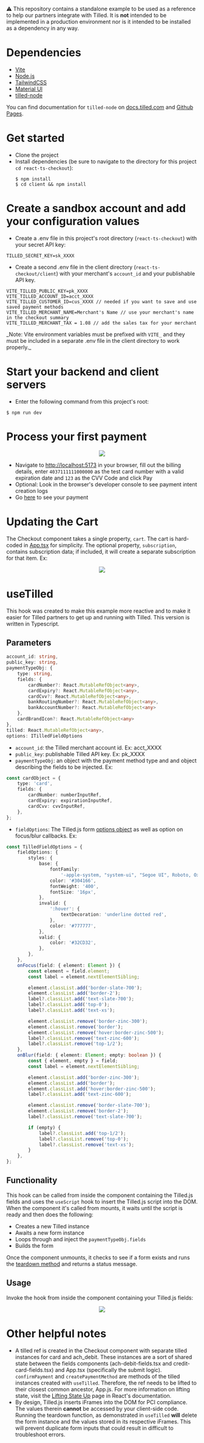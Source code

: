 :warning: This repository contains a standalone example to be used as a reference to help our partners integrate with Tilled. It is **not** intended to be implemented in a production environment nor is it intended to be installed as a dependency in any way.

# Dependencies

-   [Vite](https://create-react-app.dev/)
-   [Node.js](https://nodejs.org)
-   [TailwindCSS](https://tailwindcss.com/)
-   [Material UI](https://mui.com/)
-   [tilled-node](https://www.npmjs.com/package/tilled-node)

You can find documentation for `tilled-node` on
[docs.tilled.com](https://docs.tilled.com/resources/sdks/tilled-node/) and
[Github Pages](https://gettilled.github.io/tilled-node/).

# Get started

-   Clone the project
-   Install dependencies (be sure to navigate to the directory for this project
    `cd react-ts-checkout`):
    ```
    $ npm install
    $ cd client && npm install
    ```

# Create a sandbox account and add your configuration values

-   Create a .env file in this project's root directory (`react-ts-checkout`)
    with your secret API key:

```
TILLED_SECRET_KEY=sk_XXXX
```

-   Create a second .env file in the client directory
    (`react-ts-checkout/client`) with your merchant's `account_id` and your
    publishable API key.

```
VITE_TILLED_PUBLIC_KEY=pk_XXXX
VITE_TILLED_ACCOUNT_ID=acct_XXXX
VITE_TILLED_CUSTOMER_ID=cus_XXXX // needed if you want to save and use saved payment methods
VITE_TILLED_MERCHANT_NAME=Merchant's Name // use your merchant's name in the checkout summary
VITE_TILLED_MERCHANT_TAX = 1.08 // add the sales tax for your merchant
```

_Note: Vite environment variables must be prefixed with `VITE_` and they must be
included in a separate .env file in the client directory to work properly.\_

# Start your backend and client servers

-   Enter the following command from this project's root:

```
$ npm run dev
```

# Process your first payment

<p align="center">
  <img src="./assets/react-ts-checkout.png" />
</p>

-   Navigate to [http://localhost:5173](http://localhost:5173) in your browser,
    fill out the billing details, enter `4037111111000000` as the test card
    number with a valid expiration date and `123` as the CVV Code and click Pay
-   Optional: Look in the browser's developer console to see payment intent
    creation logs
-   Go [here](https://sandbox-app.tilled.com/payments) to see your payment

# Updating the Cart

The Checkout component takes a single property, `cart`. The cart is hard-coded
in
[App.tsx](https://github.com/gettilled/tilled-example-monorepo/blob/react-ts-checkout/react-ts-checkout/client/src/App.tsx)
for simplicity. The optional property, `subscription`, contains subscription
data; if included, it will create a separate subscription for that item. Ex:

<p align="center">
  <img src="./assets/cart.png" />
</p>

# useTilled

This hook was created to make this example more reactive and to make it easier
for Tilled partners to get up and running with Tilled. This version is written
in Typescript.

## Parameters

```typescript
account_id: string,
public_key: string,
paymentTypeObj: {
    type: string,
    fields: {
        cardNumber?: React.MutableRefObject<any>,
        cardExpiry?: React.MutableRefObject<any>,
        cardCvv?: React.MutableRefObject<any>,
        bankRoutingNumber?: React.MutableRefObject<any>,
        bankAccountNumber?: React.MutableRefObject<any>
    },
    cardBrandIcon?: React.MutableRefObject<any>
},
tilled: React.MutableRefObject<any>,
options: ITilledFieldOptions
```

-   `account_id`: the Tilled merchant account id. Ex: acct_XXXX
-   `public_key`: publishable Tilled API key. Ex: pk_XXXX
-   `paymentTypeObj`: an object with the payment method type and and object
    describing the fields to be injected. Ex:

```typescript
const cardObject = {
    type: 'card',
    fields: {
        cardNumber: numberInputRef,
        cardExpiry: expirationInputRef,
        cardCvv: cvvInputRef,
    },
};
```

-   `fieldOptions`: The Tilled.js form
    [options object](https://docs.tilled.com/tilledjs/#formcreatefieldformfieldtype-options-formfield)
    as well as option on focus/blur callbacks. Ex:

```typescript
const TilledFieldOptions = {
    fieldOptions: {
        styles: {
            base: {
                fontFamily:
                    '-apple-system, "system-ui", "Segoe UI", Roboto, Oxygen, Ubuntu, Cantarell, "Fira Sans", "Droid Sans", "Helvetica Neue", sans-serif',
                color: '#304166',
                fontWeight: '400',
                fontSize: '16px',
            },
            invalid: {
                ':hover': {
                    textDecoration: 'underline dotted red',
                },
                color: '#777777',
            },
            valid: {
                color: '#32CD32',
            },
        },
    },
    onFocus(field: { element: Element }) {
        const element = field.element;
        const label = element.nextElementSibling;

        element.classList.add('border-slate-700');
        element.classList.add('border-2');
        label?.classList.add('text-slate-700');
        label?.classList.add('top-0');
        label?.classList.add('text-xs');

        element.classList.remove('border-zinc-300');
        element.classList.remove('border');
        element.classList.remove('hover:border-zinc-500');
        label?.classList.remove('text-zinc-600');
        label?.classList.remove('top-1/2');
    },
    onBlur(field: { element: Element; empty: boolean }) {
        const { element, empty } = field;
        const label = element.nextElementSibling;

        element.classList.add('border-zinc-300');
        element.classList.add('border');
        element.classList.add('hover:border-zinc-500');
        label?.classList.add('text-zinc-600');

        element.classList.remove('border-slate-700');
        element.classList.remove('border-2');
        label?.classList.remove('text-slate-700');

        if (empty) {
            label?.classList.add('top-1/2');
            label?.classList.remove('top-0');
            label?.classList.remove('text-xs');
        }
    },
};
```

## Functionality

This hook can be called from inside the component containing the Tilled.js
fields and uses the `useScript` hook to insert the Tilled.js script into the
DOM. When the component it's called from mounts, it waits until the script is
ready and then does the following:

-   Creates a new Tilled instance
-   Awaits a new form instance
-   Loops through and inject the `paymentTypeObj.fields`
-   Builds the form

Once the component unmounts, it checks to see if a form exists and runs the
[teardown method](https://docs.tilled.com/tilledjs/#formteardownhandler-promiseboolean--void)
and returns a status message.

## Usage

Invoke the hook from inside the component containing your Tilled.js fields:

<p align="center">
  <img src="./assets/creditcard-component.png" />
</p>

# Other helpful notes

-   A tilled ref is created in the Checkout component with separate tilled
    instances for card and ach_debit. These instances are a sort of shared state
    between the fields components (ach-debit-fields.tsx and
    credit-card-fields.tsx) and App.tsx (specifically the submit logic).
    `confirmPayment` and `createPaymentMethod` are methods of the tilled
    instances created with `useTilled`. Therefore, the ref needs to be lifted to
    their closest common ancestor, App.js. For more information on lifting
    state, visit the
    [Lifting State Up](https://reactjs.org/docs/lifting-state-up.html) page in
    React's documentation.
-   By design, Tilled.js inserts iFrames into the DOM for PCI compliance. The
    values therein **cannot** be accessed by your client-side code. Running the
    teardown function, as demonstrated in `useTilled` **will** delete the form
    instance and the values stored in its respective iFrames. This will prevent
    duplicate form inputs that could result in difficult to troubleshoot errors.
